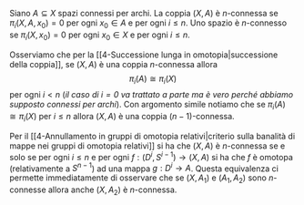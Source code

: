 Siano $A\subseteq X$ spazi connessi per archi. La coppia $(X,A)$ è $n$-connessa se $\pi_i(X,A,x_0)=0$ per ogni $x_0\in A$ e per ogni $i\leq n$.
Uno spazio è $n$-connesso se $\pi_i(X,x_0)=0$ per ogni $x_0\in X$ e per ogni $i\leq n$.

Osserviamo che per la [[4-Successione lunga in omotopia|successione della coppia]], se $(X,A)$ è una coppia $n$-connessa allora $$\pi_i(A)\cong \pi_i(X)$$ per ogni $i<n$ (*il caso di $i=0$ va trattato a parte ma è vero perché abbiamo supposto connessi per archi*).
Con argomento simile notiamo che se $\pi_i(A)\cong \pi_i(X)$ per $i\leq n$ allora $(X,A)$ è una coppia $(n-1)$-connessa.

Per il [[4-Annullamento in gruppi di omotopia relativi|criterio sulla banalità di mappe nei gruppi di omotopia relativi]] si ha che $(X,A)$ è $n$-connessa se e solo se per ogni $i\leq n$ e per ogni $f:(D^i,S^{i-1})\to (X,A)$ si ha che $f$ è omotopa (relativamente a $S^{n-1}$) ad una mappa $g:D^i\to A$.
Questa equivalenza ci permette immediatamente di osservare che se $(X,A_1)$ e $(A_1,A_2)$ sono $n$-connesse allora anche $(X,A_2)$ è $n$-connessa.